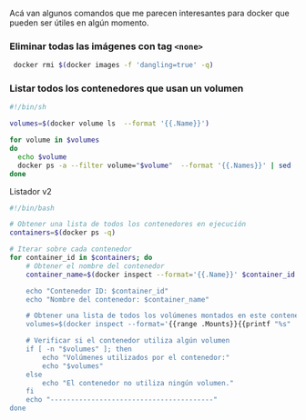 Acá van algunos comandos que me parecen interesantes para docker que pueden ser útiles en algún momento.

### Eliminar todas las imágenes con tag `<none>`

```bash
 docker rmi $(docker images -f 'dangling=true' -q)
``` 

### Listar todos los contenedores que usan un volumen

```bash
#!/bin/sh

volumes=$(docker volume ls  --format '{{.Name}}')

for volume in $volumes
do
  echo $volume
  docker ps -a --filter volume="$volume"  --format '{{.Names}}' | sed 's/^/  /'
done
```


Listador v2
```bash
#!/bin/bash

# Obtener una lista de todos los contenedores en ejecución
containers=$(docker ps -q)

# Iterar sobre cada contenedor
for container_id in $containers; do
    # Obtener el nombre del contenedor
    container_name=$(docker inspect --format='{{.Name}}' $container_id 2>/dev/null | sed 's#^/>

    echo "Contenedor ID: $container_id"
    echo "Nombre del contenedor: $container_name"

    # Obtener una lista de todos los volúmenes montados en este contenedor
    volumes=$(docker inspect --format='{{range .Mounts}}{{printf "%s" .Name}}{{end}}' $contain>

    # Verificar si el contenedor utiliza algún volumen
    if [ -n "$volumes" ]; then
        echo "Volúmenes utilizados por el contenedor:"
        echo "$volumes"
    else
        echo "El contenedor no utiliza ningún volumen."
    fi
    echo "----------------------------------------"
done
```
